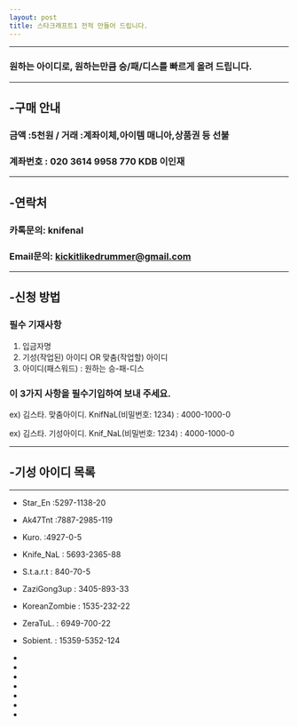 ```yaml
---
layout: post
title: 스타크래프트1 전적 만들어 드립니다.
---
```


***

###  원하는 아이디로, 원하는만큼 승/패/디스를 빠르게 올려 드립니다. 

***

## -구매 안내

### 금액 :5천원 / 거래 :계좌이체,아이템 매니아,상품권 등 선불 

### 계좌번호 : 020 3614 9958 770 KDB 이인재 

***


## -연락처

### 카톡문의: knifenal

### Email문의: [kickitlikedrummer@gmail.com](mailto:kickitlikedrummer@gmail.com)
  
  
   
   
***
## -신청 방법 

### 필수 기재사항

1. 입금자명
2. 기성(작업된) 아이디 OR 맞춤(작업할) 아이디
3. 아이디(패스워드) : 원하는 승-패-디스

### 이 3가지 사항을 필수기입하여 보내 주세요.

ex) 김스타. 맞춤아이디. KnifNaL(비밀번호: 1234) : 4000-1000-0 

ex) 김스타. 기성아이디. Knif_NaL(비밀번호: 1234) : 4000-1000-0 

***
## -기성 아이디 목록
***

* Star_En :5297-1138-20

* Ak47Tnt :7887-2985-119 

* Kuro. :4927-0-5

* Knife_NaL : 5693-2365-88

* S.t.a.r.t : 840-70-5  

* ZaziGong3up : 3405-893-33

* KoreanZombie : 1535-232-22

* ZeraTuL. : 6949-700-22

* Sobient. : 15359-5352-124

* 

* 

* 

* 

* 

* 

* 
